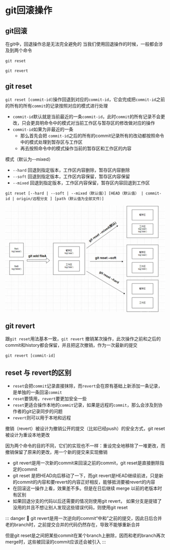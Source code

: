 # git回滚操作

## git回滚

在git中，回退操作总是无法完全避免的 当我们使用回退操作的时候，一般都会涉及到两个命令

`git reset`

`git revert`


## git reset

`git reset [commit-id]`操作回退到对应的`commit-id`，它会完成把`commit-id`之前的所有的所有`commit`的记录按照对应的模式进行处理

- `commit-id`默认就是当前最近的一条`commit-id`，此时`commit`的所有记录不会更改，只会更具明命令中的模式对当前工作区与暂存区的修改做对应的操作
- `commit-id`如果为非最近的一条
  - 那么首先会把 `commit-id`之后的所有的commit记录所有的改动都按照命令中的模式处理到暂存区与工作区
  - 再去按照命令中的模式操作当前的暂存区和工作区的内容

模式（默认为--mixed）

- `--hard` 回退到指定版本，工作区内容删除，暂存区内容删除
- `--soft` 回退到指定版本，工作区内容保留，暂存区内容保留
- `--mixed` 回退到指定版本，工作区内容保留，暂存区内容回退到工作区

`git reset [--hard | --soft | --mixed（默认值）] [HEAD（默认值） | commit-id | origin/远程分支 ] [path（默认值为全部文件）]`

![sad](./img/reset.png)

## git revert

跟`git reset`用法基本一致，`git revert` 撤销某次操作，此次操作之前和之后的 commit和history都会保留，并且把这次撤销，作为一次最新的提交

`git revert [commit-id]`

## reset 与 revert的区别

- `reset`会把`commit`记录直接抹除，而`revert`会在原有基础上新添加一条记录，是单独的一条回滚`commit`
- `reset`要慎用，`revert`要更加安全一些
- `reset`更适合操作本地的`commit`记录，如果是远程的`commit`，那么会涉及到协作者的git记录同步的问题
- `revert`则可以用于本地和远程

撤销（revert）被设计为撤销公开的提交（比如已经push）的安全方式，git reset被设计为重设本地更改

因为两个命令的目的不同，它们的实现也不一样：重设完全地移除了一堆更改，而撤销保留了原来的更改，用一个新的提交来实现撤销

- git revert是用一次新的commit来回滚之前的commit，git reset是直接删除指定的commit
- git reset 是把HEAD向后移动了一下，而git revert是HEAD继续前进，只是新的commit的内容和要revert的内容正好相反，能够抵消要被revert的内容
- 在回滚这一操作上看，效果差不多。但是在日后继续 merge 以前的老版本时有区别
- 如果回退分支的代码以后还需要的情况则使用git revert， 如果分支是提错了没用的并且不想让别人发现这些错误代码，则使用git reset


::: danger 🌟
git revert是用一次逆向的commit“中和”之前的提交，因此日后合并老的branch时，之前提交合并的代码仍然存在，导致不能够重新合并

但是git reset是之间把某些commit在某个branch上删除，因而和老的branch再次merge时，这些被回滚的commit应该还会被引入
:::